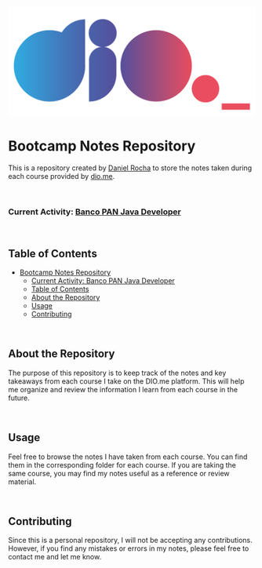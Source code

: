 ![Logo](/resources/images/dio-logo.png)

# Bootcamp Notes Repository

This is a repository created by [Daniel Rocha](github.com/daniel-roc) to store the notes taken during each course provided by [dio.me](dio.me).

<br>

### Current Activity: [Banco PAN Java Developer](https://www.dio.me/bootcamp/banco-pan-java-developer)

<br>

## Table of Contents

- [Bootcamp Notes Repository](#bootcamp-notes-repository)
    - [Current Activity: Banco PAN Java Developer](#current-activity-banco-pan-java-developer)
  - [Table of Contents](#table-of-contents)
  - [About the Repository](#about-the-repository)
  - [Usage](#usage)
  - [Contributing](#contributing)

<br>

## About the Repository

The purpose of this repository is to keep track of the notes and key takeaways from each course I take on the DIO.me platform. This will help me organize and review the information I learn from each course in the future.

<br>

## Usage

Feel free to browse the notes I have taken from each course. You can find them in the corresponding folder for each course. If you are taking the same course, you may find my notes useful as a reference or review material.

<br>

## Contributing

Since this is a personal repository, I will not be accepting any contributions. However, if you find any mistakes or errors in my notes, please feel free to contact me and let me know.